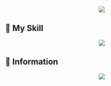 <div align= "center">
    <img src="https://capsule-render.vercel.app/api?type=waving&color=gradient&height=240&text=Kim%20Donghyeon's%20Github&desc=자리이타%20홍익인간%20自利利他%20弘益人間&animation=fadeIn&fontColor=ffffff&fontSize=40&descSize=18&fontAlignY=35&descAlignY=50&descAlign=59" />
</div>
    

## 💪 My Skill
<!--**- Language**  -->

<p align="center">
  <a href="https://skillicons.dev">
    <img src="https://skillicons.dev/icons?i=py,java,ts,js,html,css,c,dart,bash,django,fastapi,spring,flutter,nextjs,react,electron,tailwind,redux,selenium,docker,git,github,gitlab,heroku,aws,jenkins,postgres,mongodb,mysql,qt,linux,vim,arduino,raspberrypi" />
  </a>
</p>

## 📄 Information
<!-- Widgets -->

<div align="center">
   <img src="https://github-profile-trophy.vercel.app/?username=Kimdonghyeon7645&theme=onedark" />
</div>

<!--
[![github stats](https://github-readme-stats.vercel.app/api?username=Kimdonghyeon7645&hide=issues&theme=onedark)](https://github.com/anuraghazra/github-readme-stats)
[![Top Langs](https://github-readme-stats.vercel.app/api/top-langs/?username=Kimdonghyeon7645&layout=compact&card_width=auto&theme=onedark&exclude_repo=Python-Data-Analysis,JUMP-UP-Project_DSM_school_meal_Analysis)](https://github.com/anuraghazra/github-readme-stats)

<details>
  <summary><b>More Information</b></summary>
 
  [![wakatime stats](https://github-readme-stats.vercel.app/api/wakatime?username=Kimdonghyeon7645&layout=compact&width=100)](https://github.com/anuraghazra/github-readme-stats)
</details>
-->
